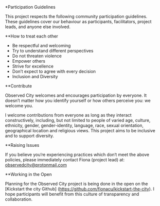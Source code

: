 *Participation Guidelines

This project respects the following community participation guidelines. These guidelines cover our behaviour as participants, facilitators, project leads, and anyone else involved.

**How to treat each other

* Be respectful and welcoming
* Try to understand different perspectives
* Do not threaten violence
* Empower others
* Strive for excellence
* Don’t expect to agree with every decision
* Inclusion and Diversity

**Contribute

Observed City welcomes and encourages participation by everyone. It doesn’t matter how you identify yourself or how others perceive you: we welcome you.

I welcome contributions from everyone as long as they interact constructively, including, but not limited to people of varied age, culture, ethnicity, gender, gender-identity, language, race, sexual orientation, geographical location and religious views. This project aims to be inclusive and to support diversity.

**Raising Issues

If you believe you‘re experiencing practices which don‘t meet the above policies, please immediately contact Fiona (project lead) at: observedcity@protonmail.com

**Working in the Open

Planning for the Observed City project is being done in the open on the [Kickstart the city Github] (https://github.com/fionacu/kickstart-the-city). I hope participants will benefit from this culture of transparency and collaboration.
